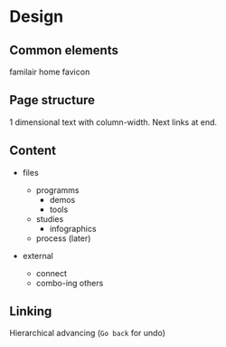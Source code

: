 # Design

## Common elements
familair home favicon

## Page structure
1 dimensional text with column-width. Next links at end.

## Content
- files
	- programms
		- demos
		- tools
	- studies
		- infographics
	- process (later)
	
- external
	- connect
	- combo-ing others
	
## Linking
Hierarchical advancing (`Go back` for undo)

